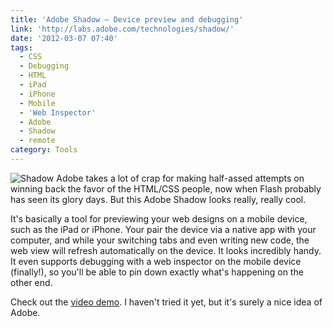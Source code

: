 ```yaml
---
title: 'Adobe Shadow – Device preview and debugging'
link: 'http://labs.adobe.com/technologies/shadow/'
date: '2012-03-07 07:40'
tags:
  - CSS
  - Debugging
  - HTML
  - iPad
  - iPhone
  - Mobile
  - 'Web Inspector'
  - Adobe
  - Shadow
  - remote
category: Tools
---
```


![Shadow](http://labs.adobe.com/technologies/shadow/images/shadow_128x128.gif) Adobe takes a lot of crap for making half-assed attempts on winning back the favor of the HTML/CSS people, now when Flash probably has seen its glory days. But this Adobe Shadow looks really, really cool.   It's basically a tool for previewing your web designs on a mobile device, such as the iPad or iPhone. Your pair the device via a native app with your computer, and while your switching tabs and even writing new code, the web view will refresh automatically on the device. It looks incredibly handy. It even supports debugging with a web inspector on the mobile device (finally!), so you'll be able to pin down exactly what's happening on the other end.   Check out the [video demo](http://tv.adobe.com/watch/adobe-technology-sneaks-2012/adobe-shadow). I haven't tried it yet, but it's surely a nice idea of Adobe.
